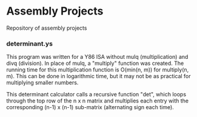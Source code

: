 # Assembly Projects
Repository of assembly projects

### determinant.ys
This program was written for a Y86 ISA without mulq (multiplication) and divq (division).
In place of mulq, a "multiply" function was created. The running time for this multiplication function
is O(min(n, m)) for multiply(n, m). This can be done in logarithmic time, but it may not be as practical
for multiplying smaller numbers.

This determinant calculator calls a recursive function "det", which loops through the top row of the n x n matrix and multiplies
each entry with the corresponding (n-1) x (n-1) sub-matrix (alternating sign each time).

